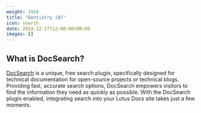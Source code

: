 ```yaml
---
weight: 1910
title: "Dentistry (0)"
icon: search
date: 2024-12-27T12:00:00+00:00
images: []
---
```


## What is DocSearch?

[DocSearch](https://docsearch.algolia.com/) is a unique, free search plugin, specifically designed for technical documentation for open-source projects or technical blogs. Providing fast, accurate search options, DocSearch empowers visitors to find the information they need as quickly as possible. With the DocSearch plugin enabled, integrating search into your Lotus Docs site takes just a few moments.
